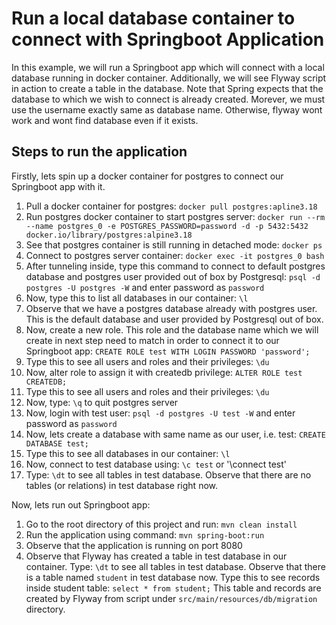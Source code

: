 # Run a local database container to connect with Springboot Application

 In this example, we will run a Springboot app which will connect with a local database running in docker container.
 Additionally, we will see Flyway script in action to create a table in the database.
 Note that Spring expects that the database to which we wish to connect is already created. Morever, we must use the
 username exactly same as database name. Otherwise, flyway wont work and wont find database even if it exists.
 
## Steps to run the application

Firstly, lets spin up a docker container for postgres to connect our Springboot app with it.

1. Pull a docker container for postgres: `docker pull postgres:apline3.18`
2. Run postgres docker container to start postgres server: `docker run --rm --name postgres_0 -e POSTGRES_PASSWORD=password -d -p 5432:5432 docker.io/library/postgres:alpine3.18`
3. See that postgres container is still running in detached mode: `docker ps`
4. Connect to postgres server container: `docker exec -it postgres_0 bash`
5. After tunneling inside, type this command to connect to default postgres database and postgres user provided out of box by Postgresql: `psql -d postgres -U postgres -W` and enter password as `password`
6. Now, type this to list all databases in our container: `\l`
7. Observe that we have a postgres database already with postgres user. This is the default database and user provided by Postgresql out of box. 
8. Now, create a new role. This role and the database name which we will create in next step need to match in order to connect it to our Springboot app: `CREATE ROLE test WITH LOGIN PASSWORD 'password';`
9. Type this to see all users and roles and their privileges: `\du`
10. Now, alter role to assign it with createdb privilege: `ALTER ROLE test CREATEDB;`
11. Type this to see all users and roles and their privileges: `\du`
12. Now, type: `\q` to quit postgres server
13. Now, login with test user: `psql -d postgres -U test -W` and enter password as `password` 
9. Now, lets create a database with same name as our user, i.e. test: `CREATE DATABASE test;` 
10. Type this to see all databases in our container: `\l`
11. Now, connect to test database using: `\c test` or '\connect test'
12. Type: `\dt` to see all tables in test database. Observe that there are no tables (or relations) in test database right now.

Now, lets run out Springboot app:

1. Go to the root directory of this project and run: `mvn clean install`
2. Run the application using command: `mvn spring-boot:run`
3. Observe that the application is running on port 8080
4. Observe that Flyway has created a table in test database in our container. 
   Type: `\dt` to see all tables in test database. Observe that there is a table named `student` in test database now.
   Type this to see records inside student table: `select * from student;`
   This table and records are created by Flyway from script under `src/main/resources/db/migration` directory.